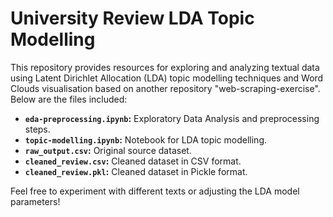 # University Review LDA Topic Modelling

This repository provides resources for exploring and analyzing textual data using Latent Dirichlet Allocation (LDA) topic modelling techniques and Word Clouds visualisation based on another repository "web-scraping-exercise". Below are the files included:

- **`eda-preprocessing.ipynb`:** Exploratory Data Analysis and preprocessing steps.
- **`topic-modelling.ipynb`:** Notebook for LDA topic modelling.
- **`raw_output.csv`:** Original source dataset.
- **`cleaned_review.csv`:** Cleaned dataset in CSV format.
- **`cleaned_review.pkl`:** Cleaned dataset in Pickle format.

Feel free to experiment with different texts or adjusting the LDA model parameters!
